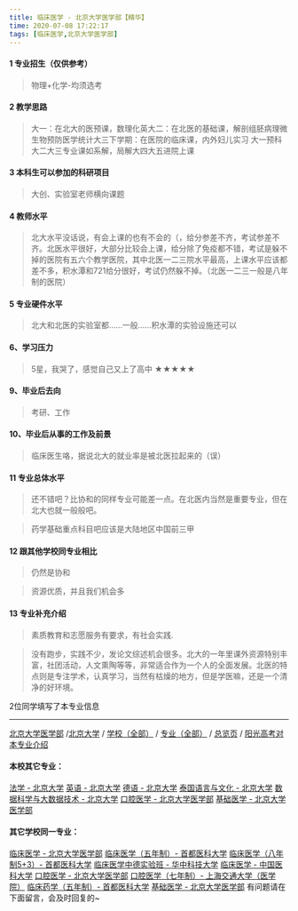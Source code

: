 ```yaml
---
title: 临床医学 - 北京大学医学部【精华】
time: 2020-07-08 17:22:17
tags: [临床医学,北京大学医学部]
---
```

#### 1 专业招生（仅供参考）  
> 物理+化学-均须选考



#### 2 教学思路  
> 大一：在北大的医预课，数理化英大二：在北医的基础课，解剖组胚病理微生物预防医学统计大三下学期：在医院的临床课，内外妇儿实习 
> 大一预科大二大三专业课如系解，局解大四大五进院上课



#### 3 本科生可以参加的科研项目  
>  大创、实验室老师横向课题



#### 4 教师水平
> 北大水平没话说，有会上课的也有不会的（，给分参差不齐，考试参差不齐。北医水平很好，大部分比较会上课，给分除了免疫都不错，考试是躲不掉的医院有五六个教学医院，其中北医一二三院水平最高，上课水平应该都差不多，积水潭和721给分很好，考试仍然躲不掉。（北医一二三一般是八年制的医院）



#### 5 专业硬件水平
> 北大和北医的实验室都……一般……积水潭的实验设施还可以



#### 6、学习压力
> 5星，我哭了，感觉自己又上了高中
★★★★★



#### 9、毕业后去向  
> 考研、工作



#### 10、毕业后从事的工作及前景  
> 临床医生咯，据说北大的就业率是被北医拉起来的（误）



#### 11 专业总体水平
> 还不错吧？比协和的同样专业可能差一点。在北医内当然是重要专业，但在北大也就一般般吧。     

> 药学基础重点科目吧应该是大陆地区中国前三甲



####  12 跟其他学校同专业相比
> 仍然是协和

> 资源优质，并且我们机会多


####  13 专业补充介绍  
> 素质教育和志愿服务有要求，有社会实践.       

> 没有跑步，实践不少，发论文综述机会很多。北大的一年里课外资源特别丰富，社团活动，人文熏陶等等，非常适合作为一个人的全面发展。北医的特点则是专注学术，认真学习，当然有枯燥的地方，但是学医嘛，还是一个清净的好环境。


 2位同学填写了本专业信息
***
[北京大学医学部](https://univgo.github.io/2020/07/08/北京大学医学部) /[北京大学](https://univgo.github.io/2020/07/08/北京大学) / [学校（全部）](https://univgo.github.io/2020/07/09/学校汇总页) / [专业（全部）](https://univgo.github.io/2020/07/09/专业汇总页) / [总览页](https://univgo.github.io/2020/07/09/总览) / [阳光高考对本专业介绍](http://gaokao.chsi.com.cn/sch/zyk/view.do?schId=73394058&specId=73385072)
#### 本校其它专业：
[法学 - 北京大学](https://univgo.github.io/2020/07/08/法学%20-%20北京大学)
[英语 - 北京大学](https://univgo.github.io/2020/07/08/英语%20-%20北京大学)
[德语 - 北京大学](https://univgo.github.io/2020/07/08/德语%20-%20北京大学)
[泰国语言与文化 - 北京大学](https://univgo.github.io/2020/07/08/5f7866d1dab8)
[数据科学与大数据技术 - 北京大学](https://univgo.github.io/2020/07/08/数据科学与大数据技术%20-%20北京大学)
[口腔医学 - 北京大学医学部](https://univgo.github.io/2020/07/08/ba5dd8a6a86a)
[基础医学 - 北京大学医学部](https://univgo.github.io/2020/07/08/基础医学%20-%20北京大学医学部)
#### 其它学校同一专业：
[临床医学 - 北京大学医学部](https://univgo.github.io/2020/07/08/临床医学%20-%20北京大学医学部)
[临床医学（五年制）- 首都医科大学](https://univgo.github.io/2020/07/08/临床医学（五年制）%20-%20首都医科大学)
[临床医学（八年制5+3）- 首都医科大学](https://univgo.github.io/2020/07/08/临床医学（八年制5+3）%20-%20首都医科大学)
[临床医学中德实验班 - 华中科技大学](https://univgo.github.io/2020/07/08/临床医学中德实验班（六年制）-%20华中科技大学)
[临床医学 - 中国医科大学](https://univgo.github.io/2020/07/08/临床医学%20-%20中国医科大学)
[口腔医学 - 北京大学医学部](https://univgo.github.io/2020/07/08/ba5dd8a6a86a)
[口腔医学（七年制）- 上海交通大学（医学院）](https://univgo.github.io/2020/07/08/口腔医学七年制%20-%20上海交通大学（医学院）)
[临床药学（五年制）- 首都医科大学](https://univgo.github.io/2020/07/08/临床药学（五年制）-%20首都医科大学)
[基础医学 - 北京大学医学部](https://univgo.github.io/2020/07/08/基础医学%20-%20北京大学医学部)
有问题请在下面留言，会及时回复的~